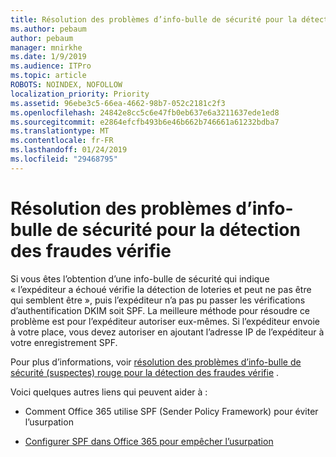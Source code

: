 ```yaml
---
title: Résolution des problèmes d’info-bulle de sécurité pour la détection des fraudes vérifie
ms.author: pebaum
author: pebaum
manager: mnirkhe
ms.date: 1/9/2019
ms.audience: ITPro
ms.topic: article
ROBOTS: NOINDEX, NOFOLLOW
localization_priority: Priority
ms.assetid: 96ebe3c5-66ea-4662-98b7-052c2181c2f3
ms.openlocfilehash: 24842e8cc5c6e47fb0eb637e6a3211637ede1ed8
ms.sourcegitcommit: e2864efcfb493b6e46b662b746661a61232bdba7
ms.translationtype: MT
ms.contentlocale: fr-FR
ms.lasthandoff: 01/24/2019
ms.locfileid: "29468795"
---
```

# <a name="troubleshooting-the-safety-tip-for-fraud-detection-checks"></a>Résolution des problèmes d’info-bulle de sécurité pour la détection des fraudes vérifie

Si vous êtes l’obtention d’une info-bulle de sécurité qui indique « l’expéditeur a échoué vérifie la détection de loteries et peut ne pas être qui semblent être », puis l’expéditeur n’a pas pu passer les vérifications d’authentification DKIM soit SPF. La meilleure méthode pour résoudre ce problème est pour l’expéditeur autoriser eux-mêmes. Si l’expéditeur envoie à votre place, vous devez autoriser en ajoutant l’adresse IP de l’expéditeur à votre enregistrement SPF.
  
Pour plus d’informations, voir [résolution des problèmes d’info-bulle de sécurité (suspectes) rouge pour la détection des fraudes vérifie](https://blogs.msdn.microsoft.com/tzink/2016/11/02/troubleshooting-the-red-suspicious-safety-tip-for-fraud-detection-checks/) . 
  
Voici quelques autres liens qui peuvent aider à :
  
- Comment Office 365 utilise SPF (Sender Policy Framework) pour éviter l’usurpation
    
- [Configurer SPF dans Office 365 pour empêcher l’usurpation](https://docs.microsoft.com/en-us/office365/SecurityCompliance/set-up-spf-in-office-365-to-help-prevent-spoofing)
    


